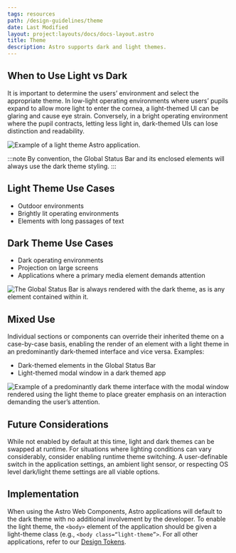 ```yaml
---
tags: resources
path: /design-guidelines/theme
date: Last Modified
layout: project:layouts/docs/docs-layout.astro
title: Theme
description: Astro supports dark and light themes.
---
```


## When to Use Light vs Dark

It is important to determine the users’ environment and select the appropriate theme. In low-light operating environments where users’ pupils expand to allow more light to enter the cornea, a light-themed UI can be glaring and cause eye strain. Conversely, in a bright operating environment where the pupil contracts, letting less light in, dark-themed UIs can lose distinction and readability.

![Example of a light theme Astro application.](/img/design-guidelines/theme-lightui.png "Example of a light theme Astro application.")

:::note
By convention, the Global Status Bar and its enclosed elements will always use the dark theme styling.
:::

## Light Theme Use Cases

- Outdoor environments
- Brightly lit operating environments
- Elements with long passages of text

## Dark Theme Use Cases

- Dark operating environments
- Projection on large screens
- Applications where a primary media element demands attention

![The Global Status Bar is always rendered with the dark theme, as is any element contained within it.](/img/design-guidelines/theme-darkui.png "The Global Status Bar is always rendered with the dark theme, as is any element contained within it.")

## Mixed Use

Individual sections or components can override their inherited theme on a case-by-case basis, enabling the render of an element with a light theme in an predominantly dark-themed interface and vice versa. Examples:

- Dark-themed elements in the Global Status Bar
- Light-themed modal window in a dark themed app

![Example of a predominantly dark theme interface with the modal window rendered using the light theme to place greater emphasis on an interaction demanding the user’s attention.](/img/design-guidelines/theme-darkui-mixed.png "Example of a predominantly dark theme interface with the modal window rendered using the light theme to place greater emphasis on an interaction demanding the user’s attention.")

## Future Considerations

While not enabled by default at this time, light and dark themes can be swapped at runtime. For situations where lighting conditions can vary considerably, consider enabling runtime theme switching. A user-definable switch in the application settings, an ambient light sensor, or respecting OS level dark/light theme settings are all viable options.

## Implementation

When using the Astro Web Components, Astro applications will default to the dark theme with no additional involvement by the developer. To enable the light theme, the `<body>` element of the application should be given a light-theme class (e.g., `<body class=“light-theme”>`. For all other applications, refer to our [Design Tokens](/design-tokens/getting-started).
